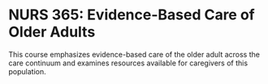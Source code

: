 # NURS 365: Evidence-Based Care of Older Adults

This course emphasizes evidence-based care of the older adult across the care continuum and examines resources available for caregivers of this population.